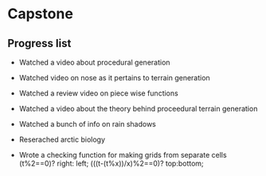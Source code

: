 # Capstone

## Progress list
* Watched a video about procedural generation
* Watched video on nose as it pertains to terrain generation
* Watched a review video on piece wise functions
* Watched a video about the theory behind proceedural terrain generation

* Watched a bunch of info on rain shadows
* Reserached arctic biology
* Wrote a checking function for making grids from separate cells (t%2==0)? right: left; (((t-(t%x))/x)%2==0)? top:bottom;